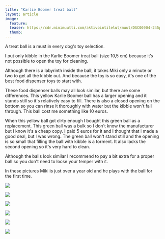 ```yaml
---
title: "Karlie Boomer treat ball"
layout: article
image:
  feature:
  teaser: https://cdn.minimuutti.com/aktivointilelut/muut/DSC00904-245px.jpg
  thumb:
---
```


A treat ball is a must in every dog's toy selection.

I put only kibble in the Karlie Boomer treat ball (size 10,5 cm) because it’s not possible to open the toy for cleaning.

Although there is a labyrinth inside the ball, it takes Miki only a minute or two to get all the kibble out. 
And because the toy is so easy, it's one of the best food dispenser toys to start with.

These food dispenser balls may all look similar, but there are some differences. This yellow Karlie Boomer ball has a larger opening and it stands still so it's relatively easy to fill. There is also a closed opening on the bottom so you can rinse it thoroughly with water but the kibble won't fall through. This ball cost me something like 10 euros.

When this yellow ball got dirty enough I bought this green ball as a replacement. This green ball was a bulk so I don't know the manufacturer but I know it's a cheap copy. I paid 5 euros for it and I thought that I made a good deal, but I was wrong. The green ball won't stand still and the opening is so small that filling the ball with kibble is a torment. It also lacks the second opening so it's very hard to clean.

Although the balls look similar I recommend to pay a bit extra for a proper ball so you don't need to loose your temper with it.

In these pictures Miki is just over a year old and he plays with the ball for the first time.

![](https://cdn.minimuutti.com/aktivointilelut/muut/DSC00913_2-800px.jpg)

![](https://cdn.minimuutti.com/aktivointilelut/muut/DSC00904_2-800px.jpg)

![](https://cdn.minimuutti.com/aktivointilelut/muut/DSC00991_2-800px.jpg)

![](https://cdn.minimuutti.com/aktivointilelut/muut/DSC00992_2-800px.jpg)

![](https://cdn.minimuutti.com/aktivointilelut/muut/DSC00996-800px.jpg)

![](https://cdn.minimuutti.com/aktivointilelut/muut/DS57995-800px.jpg)
